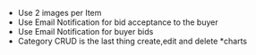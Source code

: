 
* Use 2 images per Item
* Use Email Notification for bid acceptance to the buyer 
* Use Email Notification for buyer bids
* Category CRUD is the last thing create,edit and delete
*charts
